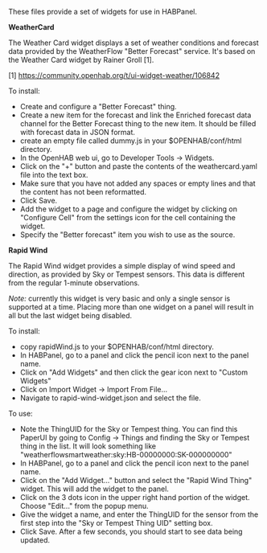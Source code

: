 These files provide a set of widgets for use in HABPanel.

__WeatherCard__

The Weather Card widget displays a set of weather conditions and forecast data provided by the WeatherFlow "Better Forecast" service. It's based on the Weather Card widget by Rainer Groll [1].

[1] https://community.openhab.org/t/ui-widget-weather/106842

To install:

- Create and configure a "Better Forecast" thing.
- Create a new item for the forecast and link the Enriched forecast data channel for the Better Forecast thing to the new item. It should be filled with forecast data in JSON format.
- create an empty file called dummy.js in your $OPENHAB/conf/html directory.
- In the OpenHAB web ui, go to Developer Tools -> Widgets.
- Click on the "+" button and paste the contents of the weathercard.yaml file into the text box. 
- Make sure that you have not added any spaces or empty lines and that the content has not been reformatted.
- Click Save.
- Add the widget to a page and configure the widget by clicking on "Configure Cell" from the settings icon for
  the cell containing the widget. 
- Specify the "Better forecast" item you wish to use as the source.

__Rapid Wind__

The Rapid Wind widget provides a simple display of wind speed and direction, as provided by Sky or Tempest sensors. This data is different from the regular 1-minute observations.

_Note:_ currently this widget is very basic and only a single sensor is supported at a time. Placing more than one widget on a panel will result in all but the last widget being disabled.

To install:

- copy rapidWind.js to your $OPENHAB/conf/html directory.
- In HABPanel, go to a panel and click the pencil icon next to the panel name.
- Click on "Add Widgets" and then click the gear icon next to "Custom Widgets"
- Click on Import Widget -> Import From File...
- Navigate to rapid-wind-widget.json and select the file.

To use:

- Note the ThingUID for the Sky or Tempest thing. You can find this PaperUI by going to Config -> Things and finding the Sky or Tempest thing in the list. It will look something like "weatherflowsmartweather:sky:HB-00000000:SK-000000000" 
- In HABPanel, go to a panel and click the pencil icon next to the panel name.
- Click on the "Add Widget..." button and select the "Rapid Wind Thing" widget. This will add the widget to the panel.
- Click on the 3 dots icon in the upper right hand portion of the widget. Choose "Edit..." from the popup menu.
- Give the widget a name, and enter the ThingUID for the sensor from the first step into the "Sky or Tempest Thing UID" setting box.
- Click Save. After a few seconds, you should start to see data being updated.
